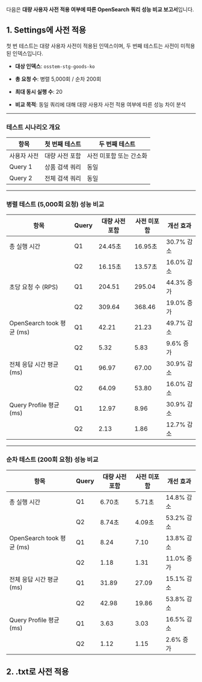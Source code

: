 다음은 **대량 사용자 사전 적용 여부에 따른 OpenSearch 쿼리 성능 비교 보고서**입니다. 

## 1. Settings에 사전 적용

첫 번 테스트는 대량 사용자 사전이 적용된 인덱스이며,
두 번째 테스트는 사전이 미적용된 인덱스입니다.

- **대상 인덱스**: `osstem-stg-goods-ko`
    
- **총 요청 수**: 병렬 5,000회 / 순차 200회
    
- **최대 동시 실행 수**: 20
    
- **비교 목적**: 동일 쿼리에 대해 대량 사용자 사전 적용 여부에 따른 성능 차이 분석
    

---

### 테스트 시나리오 개요

| 항목      | 첫 번째 테스트 | 두 번째 테스트      |
| ------- | -------- | ------------- |
| 사용자 사전  | 대량 사전 포함 | 사전 미포함 또는 간소화 |
| Query 1 | 상품 검색 쿼리 | 동일            |
| Query 2 | 전체 검색 쿼리 | 동일            |

---

### 병렬 테스트 (5,000회 요청) 성능 비교

| 항목                      | Query | 대량 사전 포함 | 사전 미포함 | 개선 효과    |
| ----------------------- | ----- | -------- | ------ | -------- |
| 총 실행 시간                 | Q1    | 24.45초   | 16.95초 | 30.7% 감소 |
|                         | Q2    | 16.15초   | 13.57초 | 16.0% 감소 |
| 초당 요청 수 (RPS)           | Q1    | 204.51   | 295.04 | 44.3% 증가 |
|                         | Q2    | 309.64   | 368.46 | 19.0% 증가 |
| OpenSearch took 평균 (ms) | Q1    | 42.21    | 21.23  | 49.7% 감소 |
|                         | Q2    | 5.32     | 5.83   | 9.6% 증가  |
| 전체 응답 시간 평균 (ms)        | Q1    | 96.97    | 67.00  | 30.9% 감소 |
|                         | Q2    | 64.09    | 53.80  | 16.0% 감소 |
| Query Profile 평균 (ms)   | Q1    | 12.97    | 8.96   | 30.9% 감소 |
|                         | Q2    | 2.13     | 1.86   | 12.7% 감소 |

---

### 순차 테스트 (200회 요청) 성능 비교

| 항목                      | Query | 대량 사전 포함 | 사전 미포함 | 개선 효과    |
| ----------------------- | ----- | -------- | ------ | -------- |
| 총 실행 시간                 | Q1    | 6.70초    | 5.71초  | 14.8% 감소 |
|                         | Q2    | 8.74초    | 4.09초  | 53.2% 감소 |
| OpenSearch took 평균 (ms) | Q1    | 8.24     | 7.10   | 13.8% 감소 |
|                         | Q2    | 1.18     | 1.31   | 11.0% 증가 |
| 전체 응답 시간 평균 (ms)        | Q1    | 31.89    | 27.09  | 15.1% 감소 |
|                         | Q2    | 42.98    | 19.86  | 53.8% 감소 |
| Query Profile 평균 (ms)   | Q1    | 3.63     | 3.03   | 16.5% 감소 |
|                         | Q2    | 1.12     | 1.15   | 2.6% 증가  |

## 2. .txt로 사전 적용

